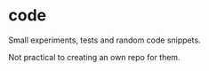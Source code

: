 # code

Small experiments, tests and random code snippets.

Not practical to creating an own repo for them.
